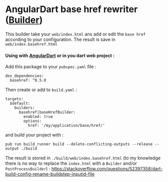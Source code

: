 # AngularDart base href rewriter ([Builder](https://pub.dartlang.org/packages/build))

This builder take your `web/index.html` ans add or edit the `base href` according to your configuration.
The result is save in `web/index.basehref.html`


#### Using with [AngularDart](https://webdev.dartlang.org/angular) or in you dart web project :

Add this package to your `pubspec.yaml` file :

```
dev_dependencies:
  basehref: ^0.5.0
```

Then create or add to `build.yaml` :

```
targets:
  $default:
    builders:
      basehref|baseHrefBuilder:
        enabled: true
        options:
          href: '/my/application/base/href/'
```

and build your project with :

```
pub run build_runner build --delete-conflicting-outputs --release --output ./build
```

The result is stored in `./build/web/index.basehref.html` (to my knowledge there is no way to replace the `index.html` with a `Builder` and/or `PostProcessBuilder`) : 
https://stackoverflow.com/questions/52397358/dart-build-config-rename-buildstep-inputid-file
